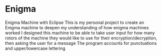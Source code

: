 # Enigma
Enigma Machine with Eclipse
This is my personal project to create an Enigma machine to deepen my understanding of how enigma machines worked
I designed this machine to be able to take user input for how many rotors of the machine they would like to use for their encryption/decryption, then asking the user for a message
The program accounts for punctuations and upper/lowercase lettering
